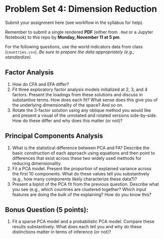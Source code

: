 # Problem Set 4: Dimension Reduction
Submit your assignment here (see workflow in the syllabus for help).

Remember to submit a single rendered **PDF** (either from `.Rmd` or a Jupyter Notebook) to this repo by **Monday, November 11 at 5 pm**.

For the following questions, use the world indicators data from class (`countries.csv`). _Be sure to prepare the data appropriately (e.g., standardize)._

## Factor Analysis

1.	How do CFA and EFA differ?
2.	Fit three exploratory factor analysis models initialized at 2, 3, and 4 factors. Present the loadings from these solutions and discuss in substantive terms. How does each fit? What sense does this give you of the underlying dimensionality of the space? And so on.
3.	Rotate the 3-factor solution using any oblique method you would like and present a visual of the unrotated and rotated versions side-by-side. How do these differ and why does this matter (or not)?

## Principal Components Analysis

1.	What is the statistical difference between PCA and FA? Describe the basic construction of each approach using equations and then point to differences that exist across these two widely used methods for reducing dimensionality.
2.	Fit a PCA model. Present the proportion of explained variance across the first 10 components. What do these values tell you substantively (e.g., how many components likely characterize these data?)?
3.	Present a biplot of the PCA fit from the previous question. Describe what you see (e.g., which countries are clustered together? Which input features are doing the bulk of the explaining? How do you know this?

## Bonus Question (5 points):

1.	Fit a sparse PCA model and a probabilistic PCA model. Compare these results substantively. What does each tell you and why do these distinctions matter in terms of inference (or not)?

